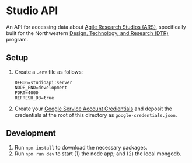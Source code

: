 # Studio API
An API for accessing data about [Agile Research Studios (ARS)](http://agileresearch.io/), specifically built for the Northwestern [Design, Technology, and Research (DTR)](http://dtr.northwestern.edu) program. 

## Setup
1. Create a `.env` file as follows:
    ```
    DEBUG=studioapi:server
    NODE_END=development
    PORT=4000
    REFRESH_DB=true
    ```
2. Create your [Google Service Account Credientials](https://github.com/theoephraim/node-google-spreadsheet#service-account-recommended-method) and deposit the credentials at the root of this directory as `google-credentials.json`.

## Development
1. Run `npm install` to download the necessary packages.
2. Run `npm run dev` to start (1) the node app; and (2) the local mongodb.  